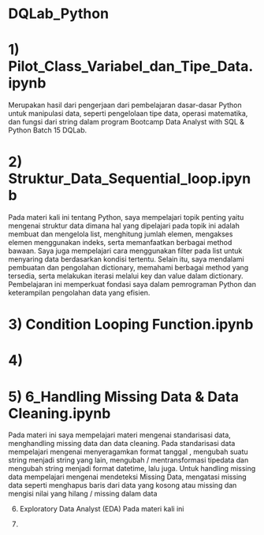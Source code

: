 # DQLab_Python

# 1) Pilot_Class_Variabel_dan_Tipe_Data.ipynb
Merupakan hasil dari pengerjaan dari pembelajaran dasar-dasar Python untuk manipulasi data, seperti pengelolaan tipe data, operasi matematika, dan fungsi dari string dalam program Bootcamp Data Analyst with SQL &amp; Python Batch 15 DQLab.

# 2) Struktur_Data_Sequential_loop.ipynb
Pada materi kali ini tentang Python, saya mempelajari topik penting yaitu mengenai struktur data dimana hal yang dipelajari pada topik ini adalah membuat dan mengelola list, menghitung jumlah elemen, mengakses elemen menggunakan indeks, serta memanfaatkan berbagai method bawaan. Saya juga mempelajari cara menggunakan filter pada list untuk menyaring data berdasarkan kondisi tertentu. Selain itu, saya mendalami pembuatan dan pengolahan dictionary, memahami berbagai method yang tersedia, serta melakukan iterasi melalui key dan value dalam dictionary. Pembelajaran ini memperkuat fondasi saya dalam pemrograman Python dan keterampilan pengolahan data yang efisien.

# 3) Condition Looping Function.ipynb


# 4) 

# 5) 6_Handling Missing Data & Data Cleaning.ipynb
Pada materi ini saya mempelajari materi mengenai standarisasi data, menghandling missing data dan data cleaning. Pada standarisasi data mempelajari mengenai menyeragamkan format tanggal , mengubah suatu string menjadi string yang lain, mengubah / mentransformasi tipedata dan mengubah string menjadi format datetime, lalu juga. Untuk handling missing data mempelajari mengenai mendeteksi Missing Data, mengatasi missing data seperti menghapus baris dari data yang kosong atau missing dan mengisi nilai yang hilang / missing dalam data

6) Exploratory Data Analyst (EDA)
    Pada materi kali ini
  
7) 


